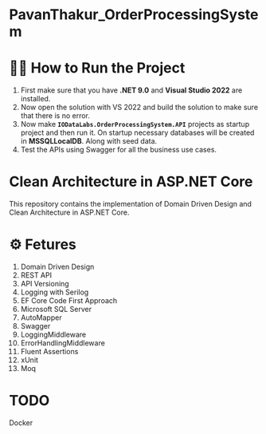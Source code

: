 # PavanThakur_OrderProcessingSystem

<!---
# 🔥 Attention!!

**Currently, UnitTest and Docker task is inprogress. It will be completed shortly.

Note : Currently Swapper APIs when clicked on Execute are not showing output on browser UI, but the response is getting logged using serilog. 
It can be checked inside PavanThakur_OrderProcessingSystem\logs\ folder.
-->

# 🏃‍♂️ How to Run the Project
  1. First make sure that you have **.NET 9.0** and **Visual Studio 2022** are installed.
  2. Now open the solution with VS 2022 and build the solution to make sure that there is no error.
  3. Now make **`IODataLabs.OrderProcessingSystem.API`** projects as startup project and then run it. On startup necessary databases will be created in **MSSQLLocalDB**. Along with seed data.
  4. Test the APIs using Swagger for all the business use cases.

# Clean Architecture in ASP.NET Core
This repository contains the implementation of Domain Driven Design and Clean Architecture in ASP.NET Core.

# ⚙️ Fetures
1. Domain Driven Design
2. REST API
3. API Versioning
4. Logging with Serilog
5. EF Core Code First Approach 
5. Microsoft SQL Server
7. AutoMapper
8. Swagger 
9. LoggingMiddleware 
10. ErrorHandlingMiddleware
11. Fluent Assertions
12. xUnit
13. Moq

# TODO
Docker
